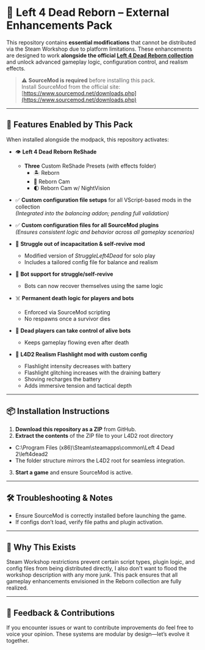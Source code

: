 # 🔧 Left 4 Dead Reborn – External Enhancements Pack

This repository contains **essential modifications** that cannot be distributed via the Steam Workshop due to platform limitations. These enhancements are designed to work **alongside the official [Left 4 Dead Reborn collection](https://steamcommunity.com/sharedfiles/filedetails/?id=2845732576)** and unlock advanced gameplay logic, configuration control, and realism effects.

> ⚠️ **SourceMod is required** before installing this pack.  
> Install SourceMod from the official site: [https://www.sourcemod.net/downloads.php](https://www.sourcemod.net/downloads.php)

---

## 🧩 Features Enabled by This Pack

When installed alongside the modpack, this repository activates:

- 👁️ **Left 4 Dead Reborn ReShade**
  - **Three** Custom ReShade Presets (with effects folder)
    - 🏝️ Reborn
    - 📸 Reborn Cam
    - 🌓 Reborn Cam w/ NightVision

- ✅ **Custom configuration file setups** for all VScript-based mods in the collection  
  *(Integrated into the balancing addon; pending full validation)*

- ✅ **Custom configuration files for all SourceMod plugins**  
  *(Ensures consistent logic and behavior across all gameplay scenarios)*

- 🔁 **Struggle out of incapacitation & self-revive mod**  
  - Modified version of *StruggleLeft4Dead* for solo play  
  - Includes a tailored config file for balance and realism

- 🤖 **Bot support for struggle/self-revive**  
  - Bots can now recover themselves using the same logic

- ☠️ **Permanent death logic for players and bots**  
  - Enforced via SourceMod scripting  
  - No respawns once a survivor dies

- 👻 **Dead players can take control of alive bots**  
  - Keeps gameplay flowing even after death

- 🔦 **L4D2 Realism Flashlight mod with custom config**  
  - Flashlight intensity decreases with battery
  - Flashlight glitching increases with the draining battery
  - Shoving recharges the battery  
  - Adds immersive tension and tactical depth

---

## 📦 Installation Instructions

1. **Download this repository as a ZIP** from GitHub.
2. **Extract the contents** of the ZIP file to your L4D2 root directory 
- C:\Program Files (x86)\Steam\steamapps\common\Left 4 Dead 2\left4dead2
- The folder structure mirrors the L4D2 root for seamless integration.
3. **Start a game** and ensure SourceMod is active.

---

## 🛠 Troubleshooting & Notes

- Ensure SourceMod is correctly installed before launching the game.
- If configs don’t load, verify file paths and plugin activation.

---

## 🧠 Why This Exists

Steam Workshop restrictions prevent certain script types, plugin logic, and config files from being distributed directly, I also don't want to flood the workshop description with any more junk. This pack ensures that all gameplay enhancements envisioned in the Reborn collection are fully realized.

---

## 💬 Feedback & Contributions

If you encounter issues or want to contribute improvements do feel free to voice your opinion. These systems are modular by design—let’s evolve it together.


